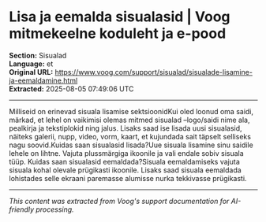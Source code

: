 # Lisa ja eemalda sisualasid | Voog mitmekeelne koduleht ja e-pood

**Section:** Sisualad  
**Language:** et  
**Original URL:** https://www.voog.com/support/sisualad/sisualade-lisamine-ja-eemaldamine.html  
**Extracted:** 2025-08-05 07:49:06 UTC

---

Milliseid on erinevad sisuala lisamise sektsioonidKui oled loonud oma saidi, märkad, et lehel on vaikimisi olemas mitmed sisualad –logo/saidi nime ala, pealkirja ja tekstiplokid ning jalus.
Lisaks saad ise lisada uusi sisualasid, näiteks galerii, nupp, video, vorm, kaart, et kujundada sait täpselt selliseks nagu soovid.Kuidas saan sisualasid lisada?Uue sisuala lisamine sinu saidile lehele on lihtne. Vajuta plussmärgiga ikoonile ja vali endale sobiv sisuala tüüp.
Kuidas saan sisualasid eemaldada?Sisuala eemaldamiseks vajuta sisuala kohal olevale prügikasti ikoonile.
Lisaks saad sisuala eemaldada lohistades selle ekraani paremasse alumisse nurka tekkivasse prügikasti.

---

*This content was extracted from Voog's support documentation for AI-friendly processing.*
